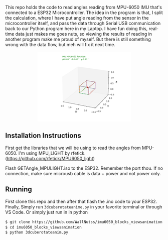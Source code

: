 This repo holds the code to read angles reading from MPU-6050 IMU that's connected to a ESP32 Microcontroller. The idea in the program is that, I split the calculation, where I have put angle reading from the sensor in the microcontroller itself, and pass the data through Serial USB communication back to our Python program here in my Laptop. I have fun doing this, real-time data just makes me goes nuts, so viewing the results of reading in another program make me proud of myself. But there is still something wrong with the data flow, but meh will fix it next time.

<p align="center">
  <img width="59%"src="3drotateanim.png">
</p>

## Installation Instructions
First get the libraries that we will be using to read the angles from MPU-6050. I'm using MPU_LIGHT by rfetick. (https://github.com/rfetick/MPU6050_light)

Flash GETAngle_MPULIGHT.iso to the ESP32. Remember the port thou. If no connection, make sure microusb cable is data + power and not power only.

## Running
First clone this repo and then after that flash the .ino code to your ESP32. Finally, Simply run `3dcuberotateanime.py` in your favorite terminal or through VS Code. Or simply just run in in python

```sh
$ git clone https://github.com/WallNutss/imu6050_blocks_viewsanimation.git
$ cd imu6050_blocks_viewsanimation
$ python 3dcuberotateanim.py
```


